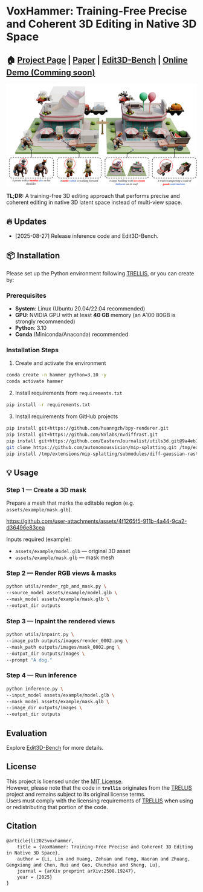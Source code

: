 # VoxHammer: Training-Free Precise and Coherent 3D Editing in Native 3D Space

## 🏠 [Project Page](https://huanngzh.github.io/VoxHammer-Page/) | [Paper](https://arxiv.org/abs/2508.19247) | [Edit3D-Bench](https://huggingface.co/datasets/huanngzh/Edit3D-Bench) | [Online Demo (Comming soon)](https://huggingface.co/spaces/VAST-AI/MIDI-3D)

![teaser](assets/doc/teaser.png)

**TL;DR:** A training-free 3D editing approach that performs precise and coherent editing in native 3D latent space instead of multi-view space.

## 🔥 Updates

* [2025-08-27] Release inference code and Edit3D-Bench.

## 📦 Installation

Please set up the Python environment following [TRELLIS](https://github.com/Microsoft/TRELLIS), or you can create by:

### Prerequisites

- **System**: Linux (Ubuntu 20.04/22.04 recommended)  
- **GPU**: NVIDIA GPU with at least **40 GB** memory (an A100 80GB is strongly recommended)  
- **Python**: 3.10  
- **Conda** (Miniconda/Anaconda) recommended  

### Installation Steps

1. Create and activate the environment
```bash
conda create -n hammer python=3.10 -y
conda activate hammer
```

2. Install requirements from `requirements.txt`
```bash
pip install -r requirements.txt
``` 

3. Install requirements from GitHub projects
```bash
pip install git+https://github.com/huanngzh/bpy-renderer.git
pip install git+https://github.com/NVlabs/nvdiffrast.git
pip install git+https://github.com/EasternJournalist/utils3d.git@9a4eb15e4021b67b12c460c7057d642626897ec8
git clone https://github.com/autonomousvision/mip-splatting.git /tmp/extensions/mip-splatting
pip install /tmp/extensions/mip-splatting/submodules/diff-gaussian-rasterization/
```

## 💡 Usage

### Step 1 — Create a 3D mask
Prepare a mesh that marks the editable region (e.g. `assets/example/mask.glb`).  

https://github.com/user-attachments/assets/4f1265f5-911b-4a44-9ca2-d36496e83cea

Inputs required (example):  
- `assets/example/model.glb` — original 3D asset  
- `assets/example/mask.glb` — mask mesh  

### Step 2 — Render RGB views & masks
```bash
python utils/render_rgb_and_mask.py \
--source_model assets/example/model.glb \
--mask_model assets/example/mask.glb \
--output_dir outputs
```

### Step 3 — Inpaint the rendered views
```bash
python utils/inpaint.py \
--image_path outputs/images/render_0002.png \
--mask_path outputs/images/mask_0002.png \
--output_dir outputs/images \
--prompt "A dog."
```

### Step 4 — Run inference
```bash
python inference.py \
--input_model assets/example/model.glb \
--mask_model assets/example/mask.glb \
--image_dir outputs/images \
--output_dir outputs
```

## Evaluation

Explore [Edit3D-Bench](./Edit3D-Bench/) for more details.

## License

This project is licensed under the [MIT License](https://github.com/Nelipot-Lee/VoxHammer/blob/main/LICENSE).  
However, please note that the code in **`trellis`** originates from the [TRELLIS](https://github.com/Microsoft/TRELLIS) project and remains subject to its original license terms.  
Users must comply with the licensing requirements of [TRELLIS](https://github.com/Microsoft/TRELLIS) when using or redistributing that portion of the code.

## Citation

```
@article{li2025voxhammer,
    title = {VoxHammer: Training-Free Precise and Coherent 3D Editing in Native 3D Space},
    author = {Li, Lin and Huang, Zehuan and Feng, Haoran and Zhuang, Gengxiong and Chen, Rui and Guo, Chunchao and Sheng, Lu},
    journal = {arXiv preprint arXiv:2508.19247},
    year = {2025}
}
```
